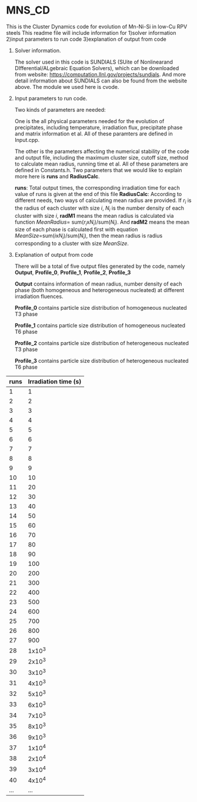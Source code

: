 # MNS_CD
This is the Cluster Dynamics code for evolution of Mn-Ni-Si in low-Cu RPV steels
This readme file will include information for 1)solver information 2)input parameters to run code 3)explanation of output from code
1) Solver information.

   The solver used in this code is SUNDIALS (SUite of Nonlinearand DIfferential/ALgebraic Equation Solvers), which can be downloaded from website: https://computation.llnl.gov/projects/sundials. And more detail information about SUNDIALS can also be found from the website above. The module we used here is cvode.
2) Input parameters to run code.

   Two kinds of parameters are needed:
   
   One is the all physical parameters needed for the evolution of precipitates, including temperature, irradiation flux, precipitate phase and matrix information et al. All of these paramters are defined in Input.cpp.
   
   The other is the parameters affecting the numerical stability of the code and output file, including the maximum cluster size, cutoff size, method to calculate mean radius, running time et al. All of these parameters are defined in Constants.h. Two parameters that we would like to explain more here is **runs** and **RadiusCalc**.
   
   **runs**: Total output times, the corresponding irradiation time for each value of runs is given at the end of this file
   **RadiusCalc**: According to different needs, two ways of calculating mean radius are provided. If *r<sub>i* is the radius of each cluster with size *i*, *N<sub>i* is the number density of each cluster with size *i*, **radM1** means the mean radius is calculated via function *MeanRadius*= sum(*r<sub>i*x*N<sub>i*)/sum(*N<sub>i*). And **radM2** means the mean size of each phase is calculated first with equation *MeanSize*=sum(*i*x*N<sub>i*)/sum(*N<sub>i*), then the mean radius is radius corresponding to a cluster with size *MeanSize*.
3) Explanation of output from code

   There will be a total of five output files generated by the code, namely **Output**, **Profile_0**, **Profile_1**, **Profile_2**, **Profile_3**
   
   **Output** contains information of mean radius, number density of each phase (both homogeneous and heterogeneous nucleated) at different irradiation fluences.
   
   **Profile_0** contains particle size distribution of homogeneous nucleated T3 phase
   
   **Profile_1** contains particle size distribution of homogeneous nucleated T6 phase
   
   **Profile_2** contains particle size distribution of heterogeneous nucleated T3 phase 
   
   **Profile_3** contains particle size distribution of heterogeneous nucleated T6 phase 

runs | Irradiation time (s) | 
--- | --- |
1| 1 |
2 | 2 |
3 | 3 |
4 | 4 |
5 | 5 |
6 | 6 |
7 | 7 |
8 | 8 |
9 | 9 |
10 | 10 |
11 | 20 |
12 | 30 |
13 | 40 |
14 | 50 |
15 | 60 |
16 | 70 |
17 | 80 |
18 | 90 |
19 | 100 |
20 | 200 |
21 | 300 |
22 | 400 |
23 | 500 |
24 | 600 |
25 | 700 |
26 | 800 |
27 | 900 |
28 | 1x10<sup>3 |
29 | 2x10<sup>3 |
30 | 3x10<sup>3 |
31 | 4x10<sup>3 |
32 | 5x10<sup>3 |
33 | 6x10<sup>3 |
34 | 7x10<sup>3 |
35 | 8x10<sup>3 |
36 | 9x10<sup>3 |
37 | 1x10<sup>4 |
38 | 2x10<sup>4 |
39 | 3x10<sup>4 |
40 | 4x10<sup>4 |
...| ...|
